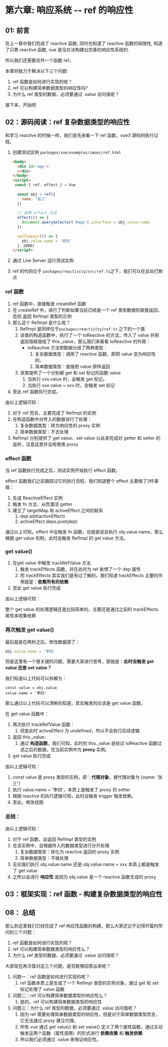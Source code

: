 # 第六章: 响应系统 -- ref 的响应性

## 01: 前言

在上一章中我们完成了 reactive 函数, 同时也知道了 reactive 函数的局限性, 知道了只靠 reactive 函数, vue 是没办法构建出完善的响应性系统的.

所以我们还需要另外一个函数 ref。

本章将致力于解决以下三个问题:

1. ref 函数是如何进行实现的呢？
2. ref 可以构建简单数据类型的响应性吗?
3. 为什么 ref 类型的数据，必须要通过 .value 访问值呢 ?

接下来，开始吧

## 02：源码阅读：ref 复杂数据类型的响应性

和学习 reactive 的时候一样，我们首先来看一下 ref 函数，vue3 源码的执行过程。

1. 创建测试实例 `packages/vue/examples/imooc/ref.html`

   ```html
   <body>
     <div id='app'>
     </div>
   </body>
   <script>
   	const { ref, effect } = Vue
     
     const obj = ref({
       name: '张三'
     })
     
     // 调用 effect 方法
     effect(() => {
       document.querySelector('#app').innerText = obj.value.name
     })
     
     setTimeout(() => {
       obj.value.name = '李四'
     }，2000)
   </script>
   ```

2. 通过 Live Server 运行测试实例

3. ref 的代码位于 `packages/reactivity/src/ref.ts`之下，我们可以在此处打断点

### ref 函数

1. ref 函数中，直接触发 createRef 函数
2. 在 createRef 中，进行了判断如果当前已经是一个 ref 类型数据则直接返回，否则 返回 RefImpl 类型的示例
3. 那么这个 RefImpl 是什么呢？
   1. RefImpl 是同样位于`packages/reactivity/ref.ts` 之下的一个类
   2. 该类的构造函数中，执行了一个 toReactive 的方法，传入了 value 并把返回值赋值给了 this._value，那么我们来看看 toReactive 的作用：
      - toReactive 方法把数据分成了两种类型：
        1. 复杂数据类型：调用了 reactive 函数，即把 value 变为响应性的。
        2. 简单数据类型：直接把 value 原样返回
   3. 该类提供了一个分别被 get 和 set 标记的函数 value
      1. 当执行 xxx.value 时，会触发 get 标记。
      2. 当执行 xxx.value = xxx 时，会触发 set 标记
4. 至此 ref 函数执行完成。

由以上逻辑可知：

1. 对于 ref 而言，主要完成了 RefImpl 的实例
2. 在构造函数中对传入的数据进行了处理：
   1. 复杂数据类型：转为响应性的 proxy 实例
   2. 简单数据类型：不去处理
3. RefImpl 分别提供了 get value、set value 以此来完成对 getter 和 setter 的监听，注意这里并没用使用 proxy

### effect 函数

当 ref 函数执行完成之后，测试实例开始执行 effect 函数。

effect 函数我们之前跟踪过它的执行流程，我们知道整个 effect 主要做了3件事情：

1. 生成 ReactiveEffect 实例
2. 触发 fn 方法，从而激活 getter
3. 建立了 targetMap 和 activeEffect 之间的联系
   1. dep.add(activeEffect)
   2. activeEffect.deps.pust(dep)

通过以上可知，effect 中会触发 fn 函数，也就是说会执行 obj.value.name，那么根据 get value 机制，此时会触发 RefImpl 的 get value 方法。

### get value()

1. 在get value 中触发 trackRefValue 方法
   1. 触发 trackEffects 函数，并在此时为 ref 新增了一个 dep 属性
   2. 而 trackEffects 其实我们是有过了解的，我们知道 trackEffects 主要的作用就是：**收集所有的依赖**
2. 至此 get value 执行完成

由以上逻辑可知：

整个 get value 的处理逻辑还是比较简单的，主要还是通过之前的 trackEffects 属性来收集依赖

### 再次触发 get value()

最后就是在两秒之后，修改数据源了：

```js
obj.value.name = '李四'
```

但是这里有一个很关键的问题，需要大家进行思考，那就是：**此时会触发 get value 还是 set value？**

我们知道以上代码可以拆解为：

```JS
const value = obj.value
value.name = '李四'
```

那么通过以上代码可以清晰的知道，其实触发的应该是 get value 函数。

在 get value 函数中：

1. 再次执行 trackRefValue 函数：
   1. 但是此时 activeEffect 为 undefined，所以不会执行后续逻辑
2. 返回 this._value:
   1. 通过 **构造函数**，我们可知，此时的 this._value 是经过 toReactive 函数过滤之后的数据，在当前实例中为 **proxy** 实例。
3. get value 执行完成

由以上逻辑可知：

1. const value 是 proxy 类型的实例，即：**代理对象**，被代理对象为 {name: '张三'}
2. 执行 value.name = '李四'，本质上是触发了 proxy 的 setter
3. 根据 reactive 的执行逻辑可知，此时会触发 trigger 触发依赖。
4. 至此，修改视图

### 总结：

由以上逻辑可知：

1. 对于 ref 函数，会返回 RefImpl 类型的实例
2. 在该实例中，会根据传入的数据类型进行分开处理
   1. 复杂数据类型：转化为 reactive 返回的 proxy 实例
   2. 简单数据类型：不做处理
3. 无论我们执行 obj.value.name 还是 obj.value.name = xxx 本质上都是触发了 get value
4. 之所以会进行 **响应性** 是因为 obj.value 是一个 reactive 函数生成的 proxy

## 03：框架实现：ref 函数 - 构建复杂数据类型的响应性

## 08： 总结

那么到这里我们已经完成了 ref 响应性函数的构建，那么大家还记不记得开篇时所问的三个问题：

1. ref 函数是如何进行实现的呢？
2. ref 可以构建简单数据类型的响应性么？
3. 为什么 ref 类型的数据，必须要通过 .value 访问值呢？

大家现在再次面对这三个问题，是否能够回答出来呢？

1. 问题一：ref 函数是如何进行实现的呢？
   1. ref 函数本质上是生成了一个 RefImpl 类型的实例对象，通过 get 和 set 标记处理了 value 函数
2. 问题二：ref 可以构建简单数据类型的响应性么？
   1. 是的。ref 可以构建简单数据类型的响应性
3. 问题三：为什么 ref 类型的数据，必须要通过 .value 访问值呢？
   1. 因为 ref 需要处理简单数据类型的响应性，但是对于简单数据类型而言，它无法通过 proxy 建立代理。
   2. 所有 vue 通过 get value() 和 set value() 定义了两个属性函数，通过主动触发这两个函数（属性调用）的形式进行 **依赖收集** 和 **触发依赖**
   3. 所以我们必须通过 .value 来保证响应性。

